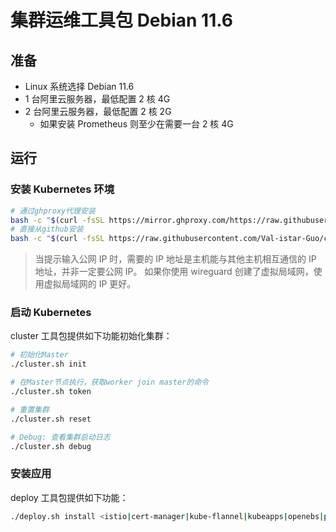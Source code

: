 # 集群运维工具包 Debian 11.6

## 准备

- Linux 系统选择 Debian 11.6
- 1 台阿里云服务器，最低配置 2 核 4G
- 2 台阿里云服务器，最低配置 2 核 2G
  - 如果安装 Prometheus 则至少在需要一台 2 核 4G

## 运行

### 安装 Kubernetes 环境

```bash
# 通过ghproxy代理安装
bash -c "$(curl -fsSL https://mirror.ghproxy.com/https://raw.githubusercontent.com/Val-istar-Guo/cluster-utils/master/install.sh)" && source /etc/profile
# 直接从github安装
bash -c "$(curl -fsSL https://raw.githubusercontent.com/Val-istar-Guo/cluster-utils/master/install.sh)" && source /etc/profile
```

> 当提示输入公网 IP 时，需要的 IP 地址是主机能与其他主机相互通信的 IP 地址，并非一定要公网 IP。
> 如果你使用 wireguard 创建了虚拟局域网，使用虚拟局域网的 IP 更好。

### 启动 Kubernetes

cluster 工具包提供如下功能初始化集群：

```bash
# 初始化Master
./cluster.sh init

# 在Master节点执行，获取worker join master的命令
./cluster.sh token

# 重置集群
./cluster.sh reset

# Debug: 查看集群启动日志
./cluster.sh debug
```

### 安装应用

deploy 工具包提供如下功能：

```bash
./deploy.sh install <istio|cert-manager|kube-flannel|kubeapps|openebs|prometheus>
```
